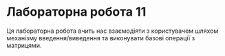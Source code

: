 # Лабораторна робота 11

Ця лабораторна робота вчить нас взаємодіяти з користувачем шляхом механізму введення/виведення та виконувати базові операції з матрицями. 